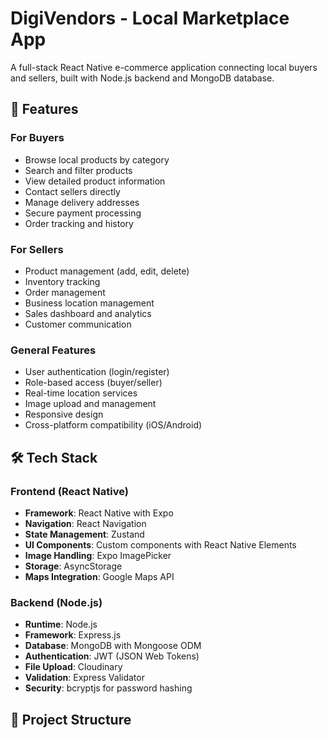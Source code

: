 # DigiVendors - Local Marketplace App

A full-stack React Native e-commerce application connecting local buyers and sellers, built with Node.js backend and MongoDB database.

## 🚀 Features

### For Buyers
- Browse local products by category
- Search and filter products
- View detailed product information
- Contact sellers directly
- Manage delivery addresses
- Secure payment processing
- Order tracking and history

### For Sellers
- Product management (add, edit, delete)
- Inventory tracking
- Order management
- Business location management
- Sales dashboard and analytics
- Customer communication

### General Features
- User authentication (login/register)
- Role-based access (buyer/seller)
- Real-time location services
- Image upload and management
- Responsive design
- Cross-platform compatibility (iOS/Android)

## 🛠️ Tech Stack

### Frontend (React Native)
- **Framework**: React Native with Expo
- **Navigation**: React Navigation
- **State Management**: Zustand
- **UI Components**: Custom components with React Native Elements
- **Image Handling**: Expo ImagePicker
- **Storage**: AsyncStorage
- **Maps Integration**: Google Maps API

### Backend (Node.js)
- **Runtime**: Node.js
- **Framework**: Express.js
- **Database**: MongoDB with Mongoose ODM
- **Authentication**: JWT (JSON Web Tokens)
- **File Upload**: Cloudinary
- **Validation**: Express Validator
- **Security**: bcryptjs for password hashing

## 📁 Project Structure


